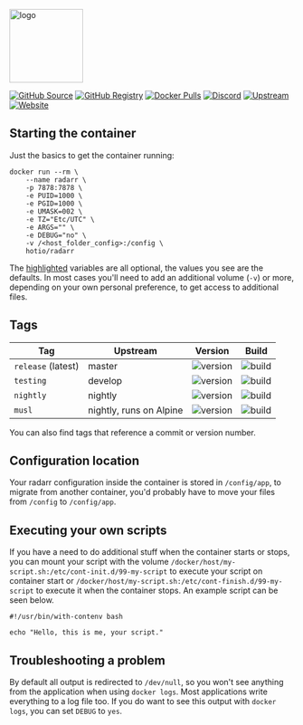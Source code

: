 [<img src="https://hotio.dev/img/radarr.png" alt="logo" height="130" width="130">](https://github.com/Radarr/Radarr)

[![GitHub Source](https://img.shields.io/badge/github-source-ffb64c?style=flat-square&logo=github&logoColor=white&labelColor=757575)](https://github.com/hotio/radarr)
[![GitHub Registry](https://img.shields.io/badge/github-registry-ffb64c?style=flat-square&logo=github&logoColor=white&labelColor=757575)](https://github.com/orgs/hotio/packages/container/package/radarr)
[![Docker Pulls](https://img.shields.io/docker/pulls/hotio/radarr?color=ffb64c&style=flat-square&label=pulls&logo=docker&logoColor=white&labelColor=757575)](https://hub.docker.com/r/hotio/radarr)
[![Discord](https://img.shields.io/discord/610068305893523457?style=flat-square&color=ffb64c&label=discord&logo=discord&logoColor=white&labelColor=757575)](https://hotio.dev/discord)
[![Upstream](https://img.shields.io/badge/upstream-project-ffb64c?style=flat-square&labelColor=757575)](https://github.com/radarr/radarr)
[![Website](https://img.shields.io/badge/website-hotio.dev-ffb64c?style=flat-square&labelColor=757575)](https://hotio.dev/containers/radarr)

## Starting the container

Just the basics to get the container running:

```shell hl_lines="4 5 6 7 8 9"
docker run --rm \
    --name radarr \
    -p 7878:7878 \
    -e PUID=1000 \
    -e PGID=1000 \
    -e UMASK=002 \
    -e TZ="Etc/UTC" \
    -e ARGS="" \
    -e DEBUG="no" \
    -v /<host_folder_config>:/config \
    hotio/radarr
```

The [highlighted](https://hotio.dev/containers/radarr) variables are all optional, the values you see are the defaults. In most cases you'll need to add an additional volume (`-v`) or more, depending on your own personal preference, to get access to additional files.

## Tags

| Tag                | Upstream                | Version | Build |
| -------------------|-------------------------|---------|-------|
| `release` (latest) | master                  | ![version](https://img.shields.io/badge/dynamic/json?color=f5f5f5&style=flat-square&label=&query=%24.version&url=https%3A%2F%2Fraw.githubusercontent.com%2Fhotio%2Fradarr%2Frelease%2FVERSION.json) | ![build](https://img.shields.io/github/workflow/status/hotio/radarr/build/release?style=flat-square&label=) |
| `testing`          | develop                 | ![version](https://img.shields.io/badge/dynamic/json?color=f5f5f5&style=flat-square&label=&query=%24.version&url=https%3A%2F%2Fraw.githubusercontent.com%2Fhotio%2Fradarr%2Ftesting%2FVERSION.json) | ![build](https://img.shields.io/github/workflow/status/hotio/radarr/build/testing?style=flat-square&label=) |
| `nightly`          | nightly                 | ![version](https://img.shields.io/badge/dynamic/json?color=f5f5f5&style=flat-square&label=&query=%24.version&url=https%3A%2F%2Fraw.githubusercontent.com%2Fhotio%2Fradarr%2Fnightly%2FVERSION.json) | ![build](https://img.shields.io/github/workflow/status/hotio/radarr/build/nightly?style=flat-square&label=) |
| `musl`             | nightly, runs on Alpine | ![version](https://img.shields.io/badge/dynamic/json?color=f5f5f5&style=flat-square&label=&query=%24.version&url=https%3A%2F%2Fraw.githubusercontent.com%2Fhotio%2Fradarr%2Fmusl%2FVERSION.json)    | ![build](https://img.shields.io/github/workflow/status/hotio/radarr/build/musl?style=flat-square&label=) |

You can also find tags that reference a commit or version number.

## Configuration location

Your radarr configuration inside the container is stored in `/config/app`, to migrate from another container, you'd probably have to move your files from `/config` to `/config/app`.

## Executing your own scripts

If you have a need to do additional stuff when the container starts or stops, you can mount your script with the volume `/docker/host/my-script.sh:/etc/cont-init.d/99-my-script` to execute your script on container start or `/docker/host/my-script.sh:/etc/cont-finish.d/99-my-script` to execute it when the container stops. An example script can be seen below.

```shell
#!/usr/bin/with-contenv bash

echo "Hello, this is me, your script."
```

## Troubleshooting a problem

By default all output is redirected to `/dev/null`, so you won't see anything from the application when using `docker logs`. Most applications write everything to a log file too. If you do want to see this output with `docker logs`, you can set `DEBUG` to `yes`.
